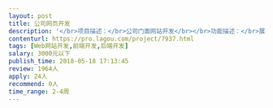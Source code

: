 ```yaml
---                
layout: post       
title: 公司网页开发           
description: '</br>项目描述：</br>公司门面网站开发</br></br>功能描述：</br>展示公司文化和介绍、产品介绍、公司电商平台链接、联系方式、招商加盟。有后台更新和图片视频上传的功能</br>'     
contenturl: https://pro.lagou.com/project/7937.html      
tags: [Web网站开发,前端开发,后端开发]            
salary: 3000元以下          
publish_time: 2018-05-18 17:13:45         
review: 1964人                   
apply: 24人                   
recommend: 0人                   
time_range: 2-4周              
---                 
```

